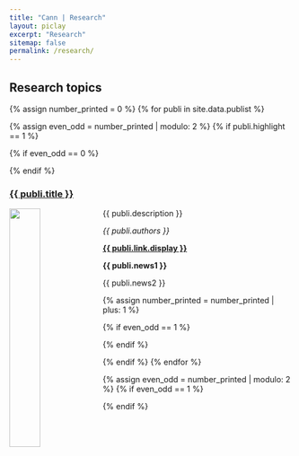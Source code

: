 ```yaml
---
title: "Cann | Research"
layout: piclay
excerpt: "Research"
sitemap: false
permalink: /research/
---
```



## Research topics

{% assign number_printed = 0 %}
{% for publi in site.data.publist %}

{% assign even_odd = number_printed | modulo: 2 %}
{% if publi.highlight == 1 %}

{% if even_odd == 0 %}
<div class="row">
{% endif %}

<div class="col-sm-6 clearfix">
 <div class="well">
 <h3><b><a href="{{ publi.link.url }}"><pubtit>{{ publi.title }}</pubtit></a></b></h3>
 
 <p><b><a href="{{ publi.link.url }}">
 <img src="{{ site.url }}{{ site.baseurl }}/images/pubpic/{{ publi.image }}" class="img-responsive" width="33%" style="float: left" />
 </a></b></p>  

  <p style="text-align:justify">{{ publi.description }}</p>
  
  <p><em>{{ publi.authors }}</em></p>
  
  <p><b><a href="{{ publi.link.url }}">{{ publi.link.display }}</a></b></p>
  <p class="text-danger"><b> {{ publi.news1 }}</b></p>
  
  <p> {{ publi.news2 }}</p>
 </div>
</div>

{% assign number_printed = number_printed | plus: 1 %}

{% if even_odd == 1 %}
</div>
{% endif %}

{% endif %}
{% endfor %}

{% assign even_odd = number_printed | modulo: 2 %}
{% if even_odd == 1 %}
</div>
{% endif %}

<p> &nbsp; </p>



